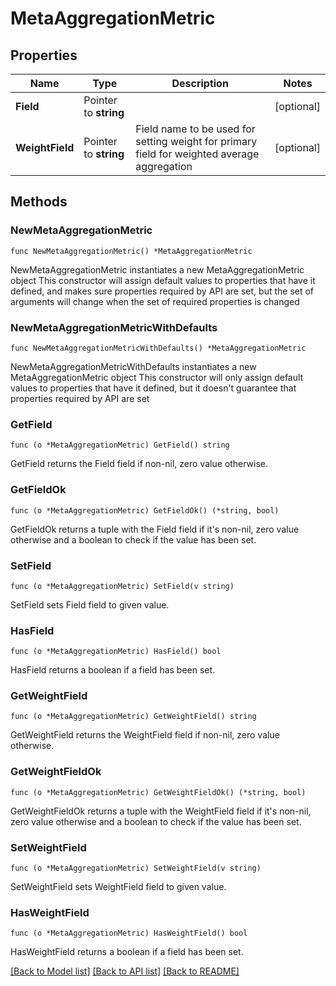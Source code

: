 # MetaAggregationMetric

## Properties

Name | Type | Description | Notes
------------ | ------------- | ------------- | -------------
**Field** | Pointer to **string** |  | [optional] 
**WeightField** | Pointer to **string** | Field name to be used for setting weight for primary field for weighted average aggregation | [optional] 

## Methods

### NewMetaAggregationMetric

`func NewMetaAggregationMetric() *MetaAggregationMetric`

NewMetaAggregationMetric instantiates a new MetaAggregationMetric object
This constructor will assign default values to properties that have it defined,
and makes sure properties required by API are set, but the set of arguments
will change when the set of required properties is changed

### NewMetaAggregationMetricWithDefaults

`func NewMetaAggregationMetricWithDefaults() *MetaAggregationMetric`

NewMetaAggregationMetricWithDefaults instantiates a new MetaAggregationMetric object
This constructor will only assign default values to properties that have it defined,
but it doesn't guarantee that properties required by API are set

### GetField

`func (o *MetaAggregationMetric) GetField() string`

GetField returns the Field field if non-nil, zero value otherwise.

### GetFieldOk

`func (o *MetaAggregationMetric) GetFieldOk() (*string, bool)`

GetFieldOk returns a tuple with the Field field if it's non-nil, zero value otherwise
and a boolean to check if the value has been set.

### SetField

`func (o *MetaAggregationMetric) SetField(v string)`

SetField sets Field field to given value.

### HasField

`func (o *MetaAggregationMetric) HasField() bool`

HasField returns a boolean if a field has been set.

### GetWeightField

`func (o *MetaAggregationMetric) GetWeightField() string`

GetWeightField returns the WeightField field if non-nil, zero value otherwise.

### GetWeightFieldOk

`func (o *MetaAggregationMetric) GetWeightFieldOk() (*string, bool)`

GetWeightFieldOk returns a tuple with the WeightField field if it's non-nil, zero value otherwise
and a boolean to check if the value has been set.

### SetWeightField

`func (o *MetaAggregationMetric) SetWeightField(v string)`

SetWeightField sets WeightField field to given value.

### HasWeightField

`func (o *MetaAggregationMetric) HasWeightField() bool`

HasWeightField returns a boolean if a field has been set.


[[Back to Model list]](../README.md#documentation-for-models) [[Back to API list]](../README.md#documentation-for-api-endpoints) [[Back to README]](../README.md)


